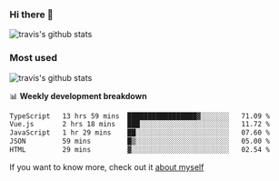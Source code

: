 ### Hi there 👋

<!--
**HondryTravis/HondryTravis** is a ✨ _special_ ✨ repository because its `README.md` (this file) appears on your GitHub profile.

Here are some ideas to get you started:

- 🔭 I’m currently working on ...
- 🌱 I’m currently learning ...
- 👯 I’m looking to collaborate on ...
- 🤔 I’m looking for help with ...
- 💬 Ask me about ...
- 📫 How to reach me: ...
- 😄 Pronouns: ...
- ⚡ Fun fact: ...
-->

![travis's github stats](https://github-readme-stats.vercel.app/api?username=HondryTravis&hide=stars)
### Most used
![travis's github stats](https://github-readme-stats.anuraghazra1.vercel.app/api/top-langs/?username=HondryTravis&layout=compact&hide_title=true)

📊 **Weekly development breakdown**

<!--START_SECTION:waka-->

```txt
TypeScript   13 hrs 59 mins  █████████████████▓░░░░░░░   71.09 %
Vue.js       2 hrs 18 mins   ███░░░░░░░░░░░░░░░░░░░░░░   11.72 %
JavaScript   1 hr 29 mins    ██░░░░░░░░░░░░░░░░░░░░░░░   07.60 %
JSON         59 mins         █▒░░░░░░░░░░░░░░░░░░░░░░░   05.00 %
HTML         29 mins         ▓░░░░░░░░░░░░░░░░░░░░░░░░   02.54 %
```

<!--END_SECTION:waka-->

If you want to know more, check out it [about myself](https://hondrytravis.github.io/)
